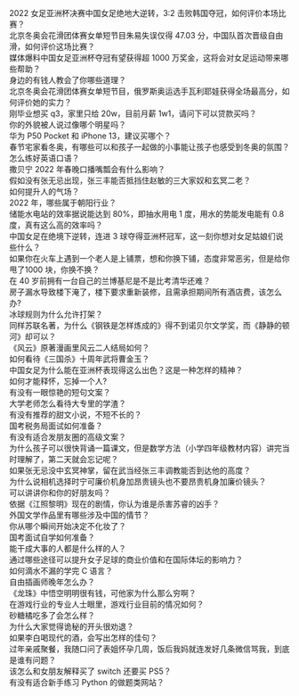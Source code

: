 2022 女足亚洲杯决赛中国女足绝地大逆转，3:2 击败韩国夺冠，如何评价本场比赛？  
北京冬奥会花滑团体赛女单短节目朱易失误仅得 47.03 分，中国队首次晋级自由滑，如何评价这场比赛？  
媒体爆料中国女足亚洲杯夺冠有望获得超 1000 万奖金，这将会对女足运动带来哪些帮助？  
身边的有钱人教会了你哪些道理？  
北京冬奥会花滑团体赛女单短节目，俄罗斯奥运选手瓦利耶娃获得全场最高分，如何评价她的实力？  
刚毕业想买 q3，家里只给 20w，目前月薪 1w1，请问下可以贷款买吗？  
你的外貌被人说过像哪个明星吗？  
华为 P50 Pocket 和 iPhone 13，建议买哪个？  
春节宅家看冬奥，有哪些可以和孩子一起做的小事能让孩子也感受到冬奥的氛围？  
怎么练好英语口语？  
撒贝宁 2022 年春晚口播嘴瓢会有什么影响？  
假如没有张无忌出现，张三丰能否抵挡住赵敏的三大家奴和玄冥二老？  
如何提升人的气场？  
2022 年，哪些属于朝阳行业？  
储能水电站的效率据说能达到 80%，即抽水用电 1 度，用水的势能发电能有 0.8 度，真有这么高的效率吗？  
中国女足在绝境下逆转，连进 3 球夺得亚洲杯冠军，这一刻你想对女足姑娘们说些什么？  
如果你在火车上遇到一个老人是上铺票，想和你换下铺，态度非常恶劣，但是给你甩了1000 块，你换不换？  
在 40 岁前拥有一台自己的兰博基尼是不是比考清华还难？  
房子漏水导致楼下淹了，楼下要求重新装修，且需承担期间所有酒店费，该怎么办?  
冰球规则为什么允许打架？  
同样苏联名著，为什么《钢铁是怎样炼成的》得不到诺贝尔文学奖，而《静静的顿河》却可以？  
《风云》原著漫画里风云二人结局如何？  
如何看待《三国杀》十周年武将曹金玉？  
中国女足为什么能在亚洲杯表现得这么出色？这是一种怎样的精神？  
如何才能释怀，忘掉一个人?  
有没有一眼惊艳的短句文案？  
大学老师怎么看待大专里的学渣？  
有没有推荐的甜文小说，不短不长的？  
国考税务局面试如何准备？  
有没有适合发朋友圈的高级文案？  
为什么孩子可以很快背诵一篇课文，但是数学方法（小学四年级教材内容）讲完当时理解了，第二天就会忘记呢？  
如果张无忌没中玄冥神掌，留在武当经张三丰调教能否到达他的高度？  
为什么说相机选择时宁可廉价机身加昂贵镜头也不要昂贵机身加廉价镜头？  
可以讲讲你和你的好朋友吗？  
依据《江照黎明》现在的剧情，你认为谁是杀害苏睿的凶手？  
外国文学作品里有哪些涉及中国的情节？  
你从哪个瞬间开始决定不化妆了？  
国考面试自学如何准备？  
能干成大事的人都是什么样的人？  
通过哪些途径可以提升女子足球的商业价值和在国际体坛的影响力？  
如何滴水不漏的学完 C 语言？  
自由插画师晚年怎么办？  
《龙珠》中悟空明明很有钱，可他家为什么那么穷啊？  
在游戏行业的专业人士眼里，游戏行业目前的情况如何？  
砂糖橘吃多了会怎么样？  
为什么大家觉得诡秘的开头很劝退？  
如果李白喝现代的酒，会写出怎样的佳句？  
过年亲戚聚餐，我随口问了表姐怀孕几周，饭后我妈就连发好几条微信骂我，到底是谁有问题？  
该怎么和女朋友解释买了 switch 还要买 PS5？  
有没有适合新手练习 Python 的做题类网站？  
